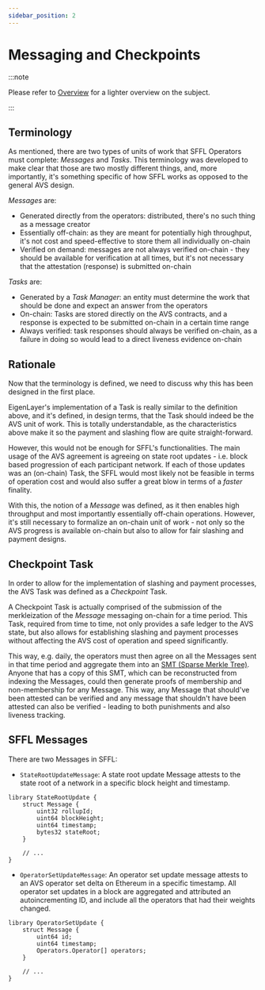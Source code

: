 ```yaml
---
sidebar_position: 2
---
```


# Messaging and Checkpoints

:::note

Please refer to [Overview](./overview.md) for a lighter overview on the
subject.

:::

## Terminology

As mentioned, there are two types of units of work that SFFL Operators must
complete: _Messages_ and _Tasks_. This terminology was developed to make clear
that those are two mostly different things, and, more importantly, it's
something specific of how SFFL works as opposed to the general AVS design.

_Messages_ are:
* Generated directly from the operators: distributed, there's no such thing as
a message creator
* Essentially off-chain: as they are meant for potentially high throughput,
it's not cost and speed-effective to store them all individually on-chain
* Verified on demand: messages are not always verified on-chain - they should
be available for verification at all times, but it's not necessary that the
attestation (response) is submitted on-chain

_Tasks_ are:
* Generated by a _Task Manager_: an entity must determine the work that should
be done and expect an answer from the operators
* On-chain: Tasks are stored directly on the AVS contracts, and a response is
expected to be submitted on-chain in a certain time range
* Always verified: task responses should always be verified on-chain, as a
failure in doing so would lead to a direct liveness evidence on-chain

## Rationale

Now that the terminology is defined, we need to discuss why this has been
designed in the first place.

EigenLayer's implementation of a Task is really similar to the definition
above, and it's defined, in design terms, that the Task should indeed be the
AVS unit of work. This is totally understandable, as the characteristics above
make it so the payment and slashing flow are quite straight-forward.

However, this would not be enough for SFFL's functionalities. The main usage of
the AVS agreement is agreeing on state root updates - i.e. block based
progression of each participant network. If each of those updates was an
(on-chain) Task, the SFFL would most likely not be feasible in terms of
operation cost and would also suffer a great blow in terms of a _faster_
finality.

With this, the notion of a _Message_ was defined, as it then enables high
throughput and most importantly essentially off-chain operations. However, it's
still necessary to formalize an on-chain unit of work - not only so the AVS
progress is available on-chain but also to allow for fair slashing and payment
designs.

## Checkpoint Task

In order to allow for the implementation of slashing and payment processes, the
AVS Task was defined as a _Checkpoint_ Task.

A Checkpoint Task is actually comprised of the submission of the merkleization
of the _Message_ messaging on-chain for a time period. This Task, required from
time to time, not only provides a safe ledger to the AVS state, but also allows
for establishing slashing and payment processes without affecting the AVS cost
of operation and speed significantly.

This way, e.g. daily, the operators must then agree on all the Messages sent
in that time period and aggregate them into an
[SMT (Sparse Merkle Tree)](https://docs.iden3.io/publications/pdfs/Merkle-Tree.pdf).
Anyone that has a copy of this SMT, which can be reconstructed from indexing
the Messages, could then generate proofs of membership and non-membership for
any Message. This way, any Message that should've been attested can be verified
and any message that shouldn't have been attested can also be verified -
leading to both punishments and also liveness tracking.

## SFFL Messages

There are two Messages in SFFL:

* `StateRootUpdateMessage`: A state root update Message attests to the state
root of a network in a specific block height and timestamp.
```solidity
library StateRootUpdate {
    struct Message {
        uint32 rollupId;
        uint64 blockHeight;
        uint64 timestamp;
        bytes32 stateRoot;
    }

    // ...
}
```
* `OperatorSetUpdateMessage`: An operator set update message attests to an AVS
operator set delta on Ethereum in a specific timestamp. All operator set
updates in a block are aggregated and attributed an autoincrementing ID, and
include all the operators that had their weights changed.
```solidity
library OperatorSetUpdate {
    struct Message {
        uint64 id;
        uint64 timestamp;
        Operators.Operator[] operators;
    }

    // ...
}
```